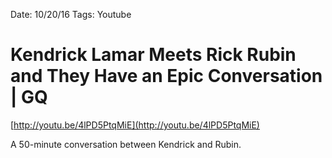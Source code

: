 Date: 10/20/16
Tags: Youtube

# Kendrick Lamar Meets Rick Rubin and They Have an Epic Conversation | GQ

[http://youtu.be/4lPD5PtqMiE](http://youtu.be/4lPD5PtqMiE)

A 50-minute conversation between Kendrick and Rubin.